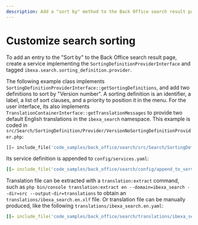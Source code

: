 ```yaml
---
description: Add a "sort by" method to the Back Office search result page.
---
```


# Customize search sorting

To add an entry to the "Sort by" to the Back Office search result page, create a service implementing the `SortingDefinitionProviderInterface` and tagged `ibexa.search.sorting_definition.provider`.

The following example class implements `SortingDefinitionProviderInterface::getSortingDefinitions`, and add two definitions to sort by "Version number".
A sorting definition is an identifier, a label, a list of sort clauses, and a priority to position it in the menu.
For the user interface, its also implements `TranslationContainerInterface::getTranslationMessages` to provide two default English translations in the `ibexa_search` namespace.
This example is coded in `src/Search/SortingDefinition/Provider/VersionNoSortingDefinitionProvider.php`:
``` php hl_lines="22"
[[= include_file('code_samples/back_office/search/src/Search/SortingDefinition/Provider/VersionNoSortingDefinitionProvider.php') =]]
```

Its service definition is appended to `config/services.yaml`:
``` yaml hl_lines="5"
[[= include_file('code_samples/back_office/search/config/append_to_services.yaml') =]]
```

Translation file can be extracted with a `translation:extract` command, such as `php bin/console translation:extract en --domain=ibexa_search --dir=src --output-dir=translations` to obtain an `translations/ibexa_search.en.xlf` file.
Or translation file can be manually produced, like the following `translations/ibexa_search.en.yaml`:
``` yaml
[[= include_file('code_samples/back_office/search/translations/ibexa_search.en.yaml') =]]
```
